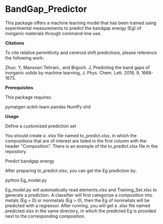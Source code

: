 # BandGap_Predictor
This package offers a machine learning model that has been trained using experimental measurements to predict the bandgap energy (Eg) of inorganic materials through command-line use.  

**Citations**

To cite relative permittivity and centroid shift predictions, please reference the following work:

Zhuo. Y, Mansouri Tehrani., and Brgoch. J, Predicting the band gaps of inorganic solids by machine learning, J. Phys. Chem. Lett. 2018, 9, 1668-1673.

**Prerequisites**

This package requires:

pymatgen
scikit-learn
pandas
NumPy
xlrd

**Usage**

Define a customized prediction set

You should create a .xlsx file named to_predict.xlsx, in which the compositions that are of interest are listed in the first column with the header "Composition". There is an example of the to_predict.xlsx file in the repository.

Predict bandgap energy

After preparing to_predict.xlsx, you can get the Eg prediction by:

python Eg_model.py

Eg_model.py will automatically read elements.xlsx and Training_Set.xlsx to generate a prediction. A classifier will first categorize a composition into metals (Eg = 0) or nonmetals (Eg > 0), then the Eg of nonmetals will be predicted with a regressor. After running, you will get a .xlsx file named predicted.xlsx in the same directory, in which the predicted Eg is provided next to the corresponding composition.
